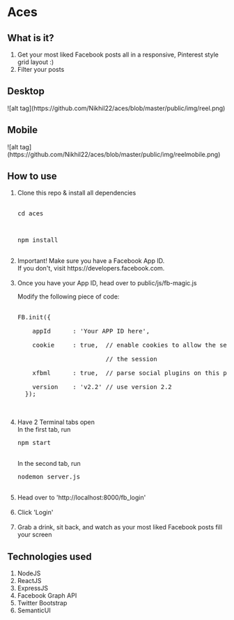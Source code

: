 <h1>Aces</h1>

<h2>What is it?</h2>

<ol>
  <li>Get your most liked Facebook posts all in a responsive, Pinterest style grid layout :)</li>
  <li>Filter your posts</li>
</ol>

<h2>Desktop</h2>
![alt tag](https://github.com/Nikhil22/aces/blob/master/public/img/reel.png)

<h2>Mobile</h2>
![alt tag](https://github.com/Nikhil22/aces/blob/master/public/img/reelmobile.png)

<h2>How to use</h2>

<ol>
  <li>Clone this repo & install all dependencies</li> <br>
  <pre>cd aces</pre> <br>
  <pre>npm install</pre> <br>

  <li>Important! Make sure you have a Facebook App ID. <br> If you don't, visit https://developers.facebook.com.</li> <br>

  <li>
  Once you have your App ID, head over to public/js/fb-magic.js <br>

  Modify the following piece of code: <br> <br>

  <pre>FB.init({<br>
    appId      : 'Your APP ID here',<br>
    cookie     : true,  // enable cookies to allow the server to access<br>
                        // the session<br>
    xfbml      : true,  // parse social plugins on this page<br>
    version    : 'v2.2' // use version 2.2
  });</pre> <br> <br>
  </li>

   <li>
    Have 2 Terminal tabs open <br>
    In the first tab, run <pre>npm start</pre> <br>
    In the second tab, run <pre>nodemon server.js</pre>
   </li> <br>

   <li>Head over to 'http://localhost:8000/fb_login'</li> <br>
   <li>Click 'Login'</li> <br>
   <li>Grab a drink, sit back, and watch as your most liked Facebook posts fill your screen</li>
 </ol>

<h2>Technologies used</h2>

<ol>
  <li>NodeJS</li>
  <li>ReactJS</li>
  <li>ExpressJS</li>
  <li>Facebook Graph API</li>
  <li>Twitter Bootstrap</li>
  <li>SemanticUI</li>
</ol>
